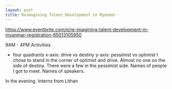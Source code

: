 ```yaml
---
layout: post
title: Reimagining Talent Development in Myanmar 
---
```


https://www.eventbrite.com/e/re-imagining-talent-development-in-myanmar-registration-65013105950 

9AM - 4PM 
Activities 
- four quadrants 
x-axis: drive vs destiny 
y-axis: pessimist vs optimist 
I chose to stand in the corner of optimist and drive. 
Almost no one on the side of destiny. There were a few in the pessimist side. 
Names of people I got to meet. 
Names of speakers. 

In the evening. 
Interns from Lithan
